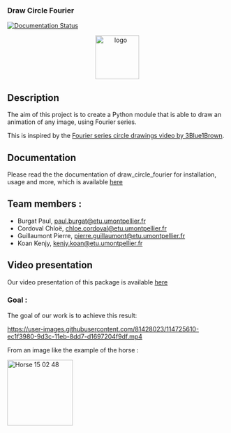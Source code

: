 ### Draw Circle Fourier

[![Documentation Status](https://readthedocs.org/projects/draw-fourier-circle/badge/?version=latest)](https://draw-fourier-circle.readthedocs.io/en/latest/?badge=latest)

<p align="center">
<img src="./doc/source/_static/logo.png" style="vertical-align:middle" width="100" height='100' class='center' alt='logo'>
</p>


## Description
The aim of this project is to create a Python module that is able to draw an animation of any image, using Fourier series.

This is inspired by the [Fourier series circle drawings video by 3Blue1Brown](https://youtu.be/r6sGWTCMz2k?t=1000).

## Documentation 

Please read the the documentation of draw_circle_fourier for installation, usage and more, which is available [here](https://draw-fourier-circle.readthedocs.io/)

## Team members :
 * Burgat Paul, paul.burgat@etu.umontpellier.fr 
 * Cordoval Chloë, chloe.cordoval@etu.umontpellier.fr
 * Guillaumont Pierre, pierre.guillaumont@etu.umontpellier.fr
 * Koan Kenjy, kenjy.koan@etu.umontpellier.fr

## Video presentation

Our video presentation of this package is available [here](https://youtu.be/H8fFQhcuM9A)

### Goal : 

The goal of our work is to achieve this result: 


https://user-images.githubusercontent.com/81428023/114725610-ec1f3980-9d3c-11eb-8dd7-d1697204f9df.mp4

From an image like the example of the horse :


<img width="150" alt="Horse 15 02 48" src="https://user-images.githubusercontent.com/81428023/114897755-d62f7880-9e11-11eb-89e5-762ea97b3b33.png">



